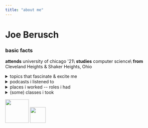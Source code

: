 ```yaml
---
title: "about me"
---
```


# Joe Berusch

### basic facts
**attends** university of chicago '21\\
**studies** computer science\\
**from** Cleveland Heights & Shaker Heights, Ohio

<details>
<summary>topics that fascinate & excite me</summary>
<p>

* serious
    * startups
    * computer networks && architecture
    * ML && AI && the singularity
    * urban design & housing segregation
    * juvenile sentencing policy
* less serious
    * musical theater
    * tech history
    * spikeball on the beach
    * live recordings of rock performances (Springsteen, Eagles, Queen)
    * meeting new people
</p>
</details>

<details>
<summary>podcasts i listened to</summary>
<p>

* The Ezra Klein Show
    * <a href="https://art19.com/shows/the-ezra-klein-show/episodes/663fd0b7-ee60-4e3e-b2cb-4fcb4040eef1" target="_blank">Anil Dash on the biases of tech</a>
    * <a href="https://art19.com/shows/the-ezra-klein-show/episodes/241d421c-53fc-45bf-b056-56b0dfd5f318" target="_blank">Bryan Stevenson</a>
    * <a href="https://art19.com/shows/the-ezra-klein-show/episodes/192cb837-f673-473e-a817-5d5ca63bdf67" target="_blank">Peter Beinart on the conscience of a liberal, American Jew</a>
    * <a href="https://art19.com/shows/the-ezra-klein-show/episodes/fe52f503-a7ec-4eae-9c98-6bd5976e8766" target="_blank">Jaron Lanier's case for deleting social media right now</a> (I did!)
* This American Life
    * <a href="https://www.thisamericanlife.org/638/rom-com" target="_blank">Rom-Com</a>
    * <a href="https://www.thisamericanlife.org/487/harper-high-school-part-one" target="_blank">Harper High School</a>
* How I Built This
    * <a href="https://www.npr.org/2018/07/27/633164558/slack-flickr-stewart-butterfield" target="_blank">Slack & Flickr: Stewart Butterfield</a>
    * <a href="https://www.npr.org/2018/06/22/622601114/lyft-john-zimmer" target="_blank">Lyft: John Zimmer</a>
    * <a href="https://www.npr.org/2018/01/02/562887933/instagram-kevin-systrom-mike-krieger" target="_blank">Instagram: Kevin Systrom & Mike Krieger</a>
* Slow Burn, Season 1
    * Every episode. Start at the <a href="https://www.stitcher.com/podcast/panoply/slow-burn-a-podcast-about-watergate" target="_blank">beginning</a>.
</p></details>

<details>
<summary>places i worked -- roles i had</summary>
<p>

* small, student-run social media startup -- software engineer & general advisor
* non-profit student public policy think tank -- project manager
* medical malpractice law firm -- marketing intern
* construction company -- general laborer (i carried lots of stuff)
* city of shaker heights -- tennis camp counselor
</p>
</details>

<details>
<summary>(some) classes i took</summary>
<p>

* **computer science**
    * intro to cs (data structures, algorithms, etc)
    * intro to computer systems (memory management, assembly code, processes/threads, etc)
    * networks & distributed systems
    * math foundations of machine learning
* **humanities**
    * intro to the humanities (writing-intensive crash course in western traditions, poststructuralism, etc)
    * race & politics in the U.S. (upper-level political science discussion)
    * political rhetoric
* **other**
    * commercializing innovation (intro to VC course taught @ChicagoBooth)
    * business of non-profits (applied non-profit consulting)
</p>
</details>

[<img src="/img/linkedin_logo.png" style="height: 75px; width: 75px; display: inline-block"/>](https://www.linkedin.com/in/joe-b-a60b71117/)
[<img src="/img/github-logo.png" style="height: 50px; width: 50px; display: inline-block;"/>](https://www.github.com/jberusch)
